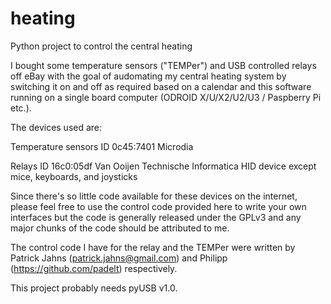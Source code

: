 heating
=======

Python project to control the central heating

I bought some temperature sensors ("TEMPer") and USB controlled relays off eBay with the goal of audomating my central heating system by switching it on and off as required based on a calendar and this software running on a single board computer (ODROID X/U/X2/U2/U3 / Paspberry Pi etc.).

The devices used are:

Temperature sensors
ID 0c45:7401 Microdia 

Relays
ID 16c0:05df Van Ooijen Technische Informatica HID device except mice, keyboards, and joysticks

Since there's so little code available for these devices on the internet, please feel free to use the control code provided here to write your own interfaces but the code is generally released under the GPLv3 and any major chunks of the code should be attributed to me.

The control code I have for the relay and the TEMPer were written by Patrick Jahns (patrick.jahns@gmail.com) and Philipp (https://github.com/padelt) respectively.

This project probably needs pyUSB v1.0.
